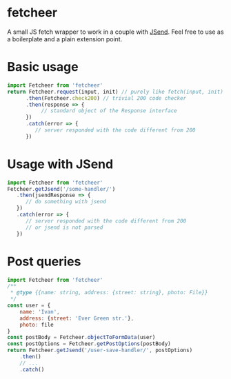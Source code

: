 # fetcheer

A small JS fetch wrapper to work in a couple with [JSend][1].
Feel free to use as a boilerplate and a plain extension point.

[1]: http://labs.omniti.com/labs/jsend

# Basic usage
```javascript
import Fetcheer from 'fetcheer'
return Fetcheer.request(input, init) // purely like fetch(input, init)
      .then(Fetcheer.check200) // trivial 200 code checker
      .then(response => {
      	   // standard object of the Response interface
      })
      .catch(error => {
         // server responded with the code different from 200
      })
```

# Usage with JSend
```javascript
import Fetcheer from 'fetcheer'
Fetcheer.getJsend('/some-handler/')
   .then(jsendResponse => {
      // do something with jsend
   })
   .catch(error => {
      // server responded with the code different from 200
      // or jsend is not parsed
   })
```

# Post queries
```javascript
import Fetcheer from 'fetcheer'
/**
 * @type {{name: string, address: {street: string}, photo: File}}
 */
const user = {
    name: 'Ivan',
    address: {street: 'Ever Green str.'},
    photo: file
}
const postBody = Fetcheer.objectToFormData(user)
const postOptions = Fetcheer.getPostOptions(postBody)
return Fetcheer.getJsend('/user-save-handler/', postOptions)
    .then()
    // ...
    .catch()
```